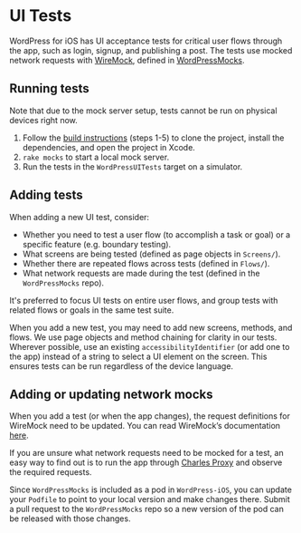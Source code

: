 #  UI Tests

WordPress for iOS has UI acceptance tests for critical user flows through the app, such as login, signup, and publishing a post. The tests use mocked network requests with [WireMock](http://wiremock.org/), defined in [WordPressMocks](https://github.com/wordpress-mobile/WordPressMocks).

## Running tests

Note that due to the mock server setup, tests cannot be run on physical devices right now.

1. Follow the [build instructions](https://github.com/wordpress-mobile/WordPress-iOS#build-instructions) (steps 1-5) to clone the project, install the dependencies, and open the project in Xcode.
2. `rake mocks` to start a local mock server.
3. Run the tests in the `WordPressUITests` target on a simulator.

## Adding tests

When adding a new UI test, consider:

* Whether you need to test a user flow (to accomplish a task or goal) or a specific feature (e.g. boundary testing).
* What screens are being tested (defined as page objects in `Screens/`).
* Whether there are repeated flows across tests (defined in `Flows/`).
* What network requests are made during the test (defined in the `WordPressMocks` repo).

It's preferred to focus UI tests on entire user flows, and group tests with related flows or goals in the same test suite.

When you add a new test, you may need to add new screens, methods, and flows. We use page objects and method chaining for clarity in our tests. Wherever possible, use an existing `accessibilityIdentifier` (or add one to the app) instead of a string to select a UI element on the screen. This ensures tests can be run regardless of the device language.

## Adding or updating network mocks

When you add a test (or when the app changes), the request definitions for WireMock need to be updated. You can read WireMock’s documentation [here](http://wiremock.org/docs/).

If you are unsure what network requests need to be mocked for a test, an easy way to find out is to run the app through [Charles Proxy](https://www.charlesproxy.com/) and observe the required requests.

Since `WordPressMocks` is included as a pod in `WordPress-iOS`, you can update your `Podfile` to point to your local version and make changes there. Submit a pull request to the `WordPressMocks` repo so a new version of the pod can be released with those changes.
